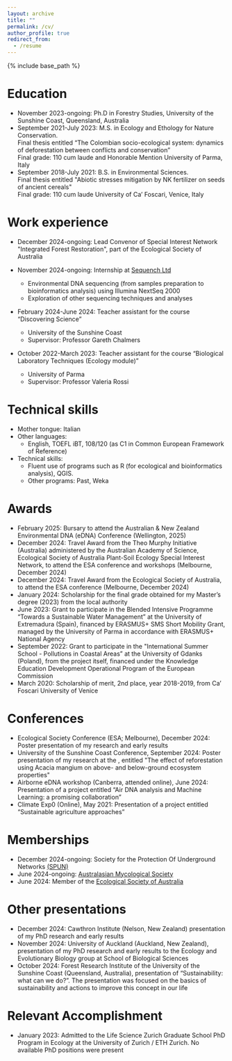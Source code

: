 ```yaml
---
layout: archive
title: ""
permalink: /cv/
author_profile: true
redirect_from:
  - /resume
---
```


{% include base_path %}

Education
======
* November 2023-ongoing: Ph.D in Forestry Studies, University of the Sunshine Coast, Queensland, Australia
* September 2021-July 2023: M.S. in Ecology and Ethology for Nature Conservation.                                                                                                                               
  Final thesis entitled “The Colombian socio-ecological system: dynamics of deforestation between conflicts and conservation”                                                                  
  Final grade: 110 cum laude and Honorable Mention
  University of Parma, Italy
* September 2018-July 2021: B.S. in Environmental Sciences.                                                                                                                                                     
  Final thesis entitled "Abiotic stresses mitigation by NK fertilizer on seeds of ancient cereals"                                                                                                           
  Final grade: 110 cum laude
  University of Ca’ Foscari, Venice, Italy

Work experience
======
* December 2024-ongoing:  Lead Convenor of Special Interest Network "Integrated Forest Restoration", part of the Ecological Society of Australia
* November 2024-ongoing:  Internship at [Sequench Ltd](https://www.sequench.co.nz/)
  * Environmental DNA sequencing (from samples preparation to bioinformatics analysis) using Illumina NextSeq 2000
  * Exploration of other sequencing techniques and analyses
* February 2024-June 2024:  Teacher assistant for the course “Discovering Science”
  * University of the Sunshine Coast
  * Supervisor: Professor Gareth Chalmers

* October 2022-March 2023:  Teacher assistant for the course “Biological Laboratory Techniques (Ecology module)”
  * University of Parma
  * Supervisor: Professor Valeria Rossi
  
Technical skills
======
* Mother tongue: Italian
* Other languages:
  * English, TOEFL iBT, 108/120 (as C1 in  Common European Framework of Reference)
* Technical skills:
  * Fluent use of programs such as R (for ecological and bioinformatics analysis), QGIS.
  * Other programs: Past, Weka

Awards
======
* February 2025: Bursary to attend the Australian & New Zealand Environmental DNA (eDNA) Conference (Wellington, 2025)
* December 2024: Travel Award from the Theo Murphy Initiative (Australia) administered by the Australian Academy of Science, Ecological Society of Australia Plant-Soil Ecology Special Interest Network, to attend the ESA conference and workshops (Melbourne, December 2024)
* December 2024: Travel Award from the Ecological Society of Australia, to attend the ESA conference (Melbourne, December 2024)
* January 2024: Scholarship for the final grade obtained for my Master’s degree (2023) from the local authority
* June 2023: Grant to participate in the Blended Intensive Programme “Towards a Sustainable Water Management” at the University of Extremadura (Spain), financed by ERASMUS+ SMS Short Mobility Grant, managed by the University of Parma in accordance with ERASMUS+ National Agency
* September 2022: Grant to participate in the "International Summer School - Pollutions in Coastal Areas” at the University of Gdanks (Poland), from the project itself, financed under the Knowledge Education Development Operational Program of the European Commission
* March 2020: Scholarship of merit, 2nd place, year 2018-2019, from Ca’ Foscari University of Venice

Conferences
======
* Ecological Society Conference (ESA; Melbourne), December 2024: Poster presentation of my research and early results
* University of the Sunshine Coast Conference, September 2024: Poster presentation of my research at the , entitled "The effect of reforestation using Acacia mangium on 
above- and below-ground ecosystem properties"
* Airborne eDNA workshop (Canberra, attended online), June 2024: Presentation of a project entitled “Air DNA analysis and Machine Learning: a promising collaboration”
* Climate Exp0 (Online), May 2021: Presentation of a project entitled “Sustainable agriculture approaches”

Memberships
====
* December 2024-ongoing: Society for the Protection Of Underground Networks [(SPUN)](https://www.spun.earth)
* June 2024-ongoing: [Australasian Mycological Society](https://www.australasianmycologicalsociety.com/)
* June 2024: Member of the [Ecological Society of Australia](https://www.ecolsoc.org.au/)

Other presentations
=======
* December 2024: Cawthron Institute (Nelson, New Zealand)  presentation of my PhD research and early results
* November 2024: University of Auckland (Auckland, New Zealand), presentation of my PhD research and early results to the Ecology and Evolutionary Biology group at School of Biological Sciences
* October 2024: Forest Research Institute of the University of the Sunshine Coast (Queensland, Australia), presentation of “Sustainability: what can we do?”. The presentation was focused on the basics of sustainability and actions to improve this concept in our life

Relevant Accomplishment
=====
* January 2023: Admitted to the Life Science Zurich Graduate School PhD Program in Ecology at the University of Zurich / ETH Zurich. No available PhD positions were present











